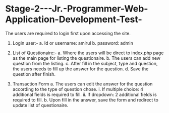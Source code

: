# Stage-2---Jr.-Programmer-Web-Application-Development-Test-

The users are required to login first upon accessing the site.
1. Login user:-
      a. Id or username: amirul
      b. password: admin

2. List of Questionaire:-
  a. Where the users will be direct to index.php page as the main page for listing the questionaire.
  b. The users can add new question from the listing.
  c. After fill in the subject, type and question, the users needs to fill up the answer for the question.
  d. Save the question after finish.
  
3. Transaction Form
  a. The users can edit the answer for the question according to the type of question chose.
    i. If multiple choice: 4 additional fields is required to fill.
    ii. If dropdown: 2 additional fields is required to fill.
  b. Upon fill in the answer, save the form and redirect to update list of questionaire.
